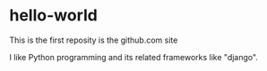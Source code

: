 # hello-world 
This is the first reposity is the github.com site

I like Python programming and its related frameworks like "django".
